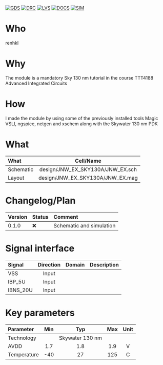 
[![GDS](../../actions/workflows/gds.yaml/badge.svg)](../../actions/workflows/gds.yaml)
[![DRC](../../actions/workflows/drc.yaml/badge.svg)](../../actions/workflows/drc.yaml)
[![LVS](../../actions/workflows/lvs.yaml/badge.svg)](../../actions/workflows/lvs.yaml)
[![DOCS](../../actions/workflows/docs.yaml/badge.svg)](../../actions/workflows/docs.yaml)
[![SIM](../../actions/workflows/sim.yaml/badge.svg)](../../actions/workflows/sim.yaml)

# Who
renhkl

# Why
The module is a mandatory Sky 130 nm tutorial in the course TTT4188 Advanced Integrated Circuits

# How
I made the module by using some of the previously installed tools Magic VSLI, ngspice, netgen and xschem along with the Skywater 130 nm PDK
<explain short how you made this module>


# What

| What            |        Cell/Name                 |
|:----------------|:--------------------------------:|
| Schematic       | design/JNW_EX_SKY130A/JNW_EX.sch |
| Layout          | design/JNW_EX_SKY130A/JNW_EX.mag |


# Changelog/Plan

| Version | Status  | Comment                  |
|:--------|:--------|:-------------------------|
|0.1.0    | :x:     | Schematic and simulation |


# Signal interface

| Signal       | Direction | Domain  | Description     |
|:-------------|:---------:|:-------:|:----------------|
| VSS          | Input     |         |                 |
| IBP_5U       | Input     |         |                 |
| IBNS_20U     | Input     |         |                 |


# Key parameters

| Parameter           | Min     | Typ             | Max     | Unit  |
|:--------------------|:-------:|:---------------:|:-------:|:-----:|
| Technology          |         | Skywater 130 nm |         |       |
| AVDD                | 1.7     | 1.8             | 1.9     | V     |
| Temperature         | -40     | 27              | 125     | C     |
